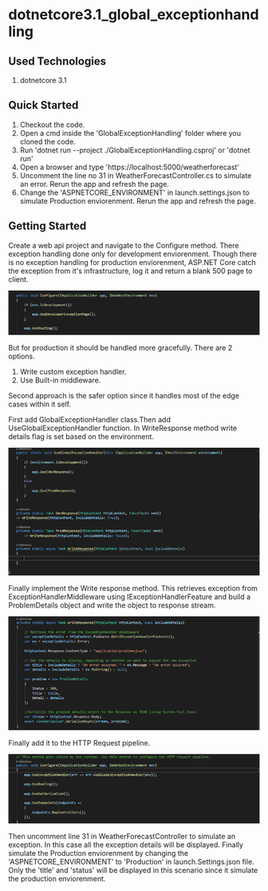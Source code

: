 # dotnetcore3.1_global_exceptionhandling 

## Used Technologies

1. dotnetcore 3.1

## Quick Started

1. Checkout the code.
2. Open a cmd inside the 'GlobalExceptionHandling' folder where you cloned the code.
3. Run 'dotnet run --project ./GlobalExceptionHandling.csproj' or 'dotnet run'
4. Open a browser and type 'https://localhost:5000/weatherforecast'
5. Uncomment the line no 31 in WeatherForecastController.cs to simulate an error. Rerun the app and refresh the page.
6. Change the 'ASPNETCORE_ENVIRONMENT' in launch.settings.json to simulate Production enviorenment. Rerun the app and refresh the page.

## Getting Started

Create a web api project and navigate to the Configure method. There exception handling done only for development enviorenment. Though there is no exception handling for production enviorenment,
ASP.NET Core catch the exception from it's infrastructure, log it and return a blank 500 page to client.

![configure-initial](./images/Configure-initial.PNG)

But for production it should be handled more gracefully. There are 2 options. 
1. Write custom exception handler.
2. Use Built-in middleware.

Second approach is the safer option since it handles most of the edge cases within it self.

First add GlobalExceptionHandler class.Then add UseGlobalExceptionHandler function. In WriteResponse method write details flag is set based on the environment.

![global-exception-handler](./images/Global-exception-handler.PNG)

Finally implement the Write response method. This retrieves exception from ExceptionHandlerMiddleware using IExceptionHandlerFeature and build a ProblemDetails object and write the object to response stream.

![write-response](./images/write-response.PNG)

Finally add it to the HTTP Request pipeline.

![Configure](./images/Configure.PNG)

Then uncomment line 31 in WeatherForecastController to simulate an exception. In this case all the exception details will be displayed.
Finally simulate the Production enviorenment by changing the 'ASPNETCORE_ENVIRONMENT' to 'Production' in launch.Settings.json file. Only the 'title' and 'status' will be displayed in this scenario since it simulate the production enviorenment.


